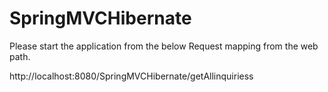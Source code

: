 # SpringMVCHibernate

Please start the application from the below Request mapping from the web path.



http://localhost:8080/SpringMVCHibernate/getAllinquiriess
